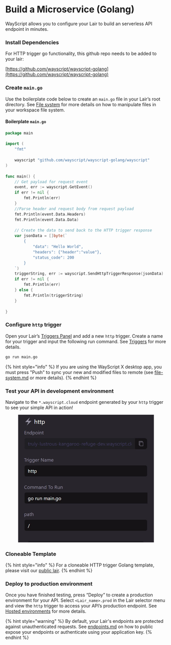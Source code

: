 # Build a Microservice (Golang)

WayScript allows you to configure your Lair to build an serverless API endpoint in minutes.

### Install Dependencies

For HTTP trigger go functionality, this github repo needs to be added to your lair:

[https://github.com/wayscript/wayscript-golang](https://github.com/wayscript/wayscript-golang)

### Create `main.go`

Use the boilerplate code below to create an `main.go` file in your Lair’s root directory. See [File system](../platform/lairs/file-system.md) for more details on how to manipulate files in your workspace file system.

#### Boilerplate `main.go`

```go
package main

import (
	"fmt"

	wayscript "github.com/wayscript/wayscript-golang/wayscript"
)

func main() {
	// Get payload for request event
	event, err := wayscript.GetEvent()
	if err != nil {
		fmt.Println(err)
	}
	//Parse header and request body from request payload
	fmt.Println(event.Data.Headers)
	fmt.Println(event.Data.Data)

	// Create the data to send back to the HTTP trigger response
	var jsonData = []byte(`
		{
			"data": "Hello World",
			"headers": {"header":"value"},
			"status_code": 200
		}
	`)
	triggerString, err := wayscript.SendHttpTriggerResponse(jsonData)
	if err != nil {
		fmt.Println(err)
	} else {
		fmt.Println(triggerString)
	}

}
```

### Configure `http` trigger

Open your Lair’s [Triggers Panel](../platform/lairs/triggers.md) and add a new `http` trigger. Create a name for your trigger and input the following run command. See [Triggers](../platform/lairs/triggers.md) for more details.

```bash
go run main.go
```

{% hint style="info" %}
If you are using the WayScript X desktop app, you must press "Push" to sync your new and modified files to remote (see [file-system.md](../platform/lairs/file-system.md "mention") or more details).
{% endhint %}

### Test your API in development environment

Navigate to the `*.wayscript.cloud` endpoint generated by your `http` trigger to see your simple API in action!

<figure><img src="../.gitbook/assets/http-go-trigger.jpg" alt=""><figcaption></figcaption></figure>

### Cloneable Template

{% hint style="info" %}
For a cloneable HTTP trigger Golang template, please visit our [public lair](https://app.wayscript.com/lairs/90fd7db8-fe87-4cee-b9f0-cc464bb7b1ba/public/).
{% endhint %}



### Deploy to production environment

Once you have finished testing, press “Deploy” to create a production environment for your API. Select `<Lair_name>.prod` in the Lair selector menu and view the `http` trigger to access your API’s production endpoint. See [Hosted environments](../platform/lairs/deployments.md) for more details.

{% hint style="warning" %}
By default, your Lair's endpoints are protected against unauthenticated requests. See [endpoints.md](../platform/lairs/endpoints.md "mention") on how to public expose your endpoints or authenticate using your application key.
{% endhint %}
